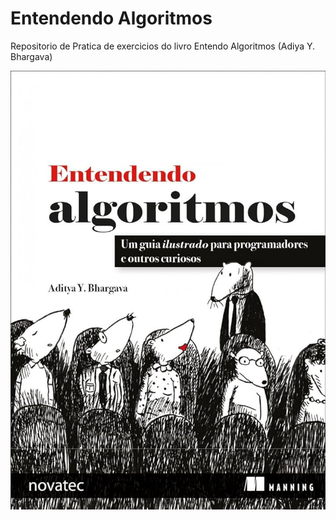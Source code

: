 # Entendendo Algoritmos
Repositorio de Pratica de exercicios do livro Entendo Algoritmos (Adiya Y. Bhargava)


<img src= "img\entendendo_algoritmo_capa.jpg">